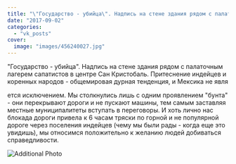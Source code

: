 ```yaml
---
title: "\"Государство - убийца\". Надпись на стене здания рядом с палаточным лагерем сапатистов в центре Сан К..."
date: "2017-09-02"
categories: 
  - "vk_posts"
cover:
  image: "images/456240027.jpg"
---
```


"Государство - убийца". Надпись на стене здания рядом с палаточным лагерем сапатистов в центре Сан Кристобаль. Притеснение индейцев и коренных народов - общемировая дурная тенденция, и Мексика не явля

<!--more--> ется исключением. Мы столкнулись лишь с одним проявлением "бунта" - они перекрывают дороги и не пускают машины, тем самым заставляя местные муниципалитеты вступать в переговоры. И хоть лично нас блокада дороги привела к 6 часам тряски по горной и не популярной дороге через поселения индейцев (чему мы были рады - когда еще это увидишь), мы относимся положительно к желанию людей добиваться справедливости.

![Additional Photo](https://vodpop.ru/wp-content/uploads/2023/07/456240028.jpg)
